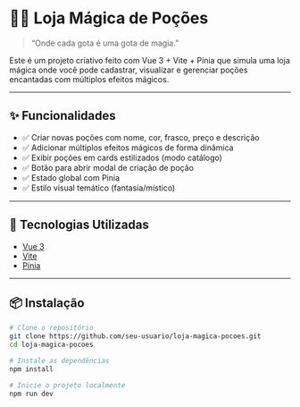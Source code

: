 # 🧙‍♂ Loja Mágica de Poções

> “Onde cada gota é uma gota de magia.”

Este é um projeto criativo feito com Vue 3 + Vite + Pinia que simula uma loja mágica onde você pode cadastrar, visualizar e gerenciar poções encantadas com múltiplos efeitos mágicos.

---

## ✨ Funcionalidades

- ✅ Criar novas poções com nome, cor, frasco, preço e descrição
- ✅ Adicionar múltiplos efeitos mágicos de forma dinâmica
- ✅ Exibir poções em cards estilizados (modo catálogo)
- ✅ Botão para abrir modal de criação de poção
- ✅ Estado global com Pinia
- ✅ Estilo visual temático (fantasia/místico)

---

## 🧱 Tecnologias Utilizadas

- [Vue 3](https://vuejs.org/)
- [Vite](https://vitejs.dev/)
- [Pinia](https://pinia.vuejs.org/)

---

## 📦 Instalação

```bash
# Clone o repositório
git clone https://github.com/seu-usuario/loja-magica-pocoes.git
cd loja-magica-pocoes

# Instale as dependências
npm install

# Inicie o projeto localmente
npm run dev

